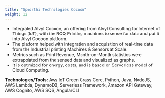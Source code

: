 ```yaml
---
title: "Spoorthi Technologies Cocoon"
weight: 12
---
```

- Integrated Alvyl Cocoon, an offering from Alvyl Consulting for Internet of Things (IoT), with the ROQ Printing machines
  to sense for data and put it into Alvyl Cocoon platform.
- The platform helped with integration and acquisition of real-time data from the Industrial printing Machines & Sensors at Scale.
- Metrics such as Print Revenue, Month-on-Month statistics were extrapolated from the sensed data and visualized as graphs.   
- It is optimized for energy, costs, and is based on Serverless model of Cloud Computing.

**Technologies/Tools:** Aws IoT Green Grass Core, Python, Java, NodeJS, AWS Lambda, DynamoDB, Serverless Framework, Amazon API Gateway, AWS Cognito, AWS SQS, AngularCLI
